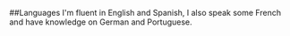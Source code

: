 ##Languages
I'm fluent in English and Spanish, I also speak some French and have knowledge on German and Portuguese. 

